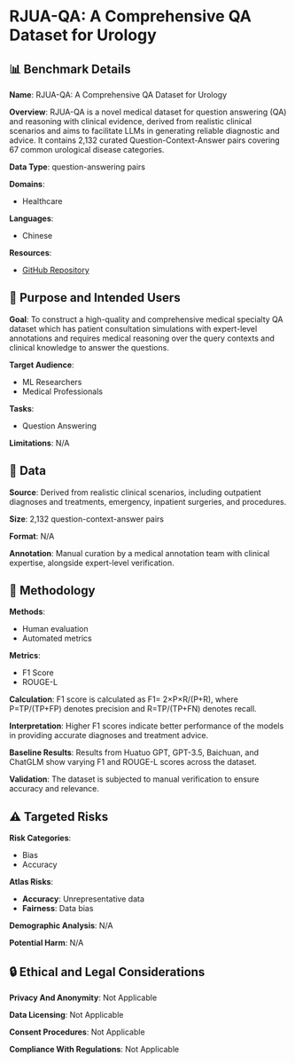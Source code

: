 # RJUA-QA: A Comprehensive QA Dataset for Urology

## 📊 Benchmark Details

**Name**: RJUA-QA: A Comprehensive QA Dataset for Urology

**Overview**: RJUA-QA is a novel medical dataset for question answering (QA) and reasoning with clinical evidence, derived from realistic clinical scenarios and aims to facilitate LLMs in generating reliable diagnostic and advice. It contains 2,132 curated Question-Context-Answer pairs covering 67 common urological disease categories.

**Data Type**: question-answering pairs

**Domains**:
- Healthcare

**Languages**:
- Chinese

**Resources**:
- [GitHub Repository](https://github.com/alipay/RJU_Ant_QA)

## 🎯 Purpose and Intended Users

**Goal**: To construct a high-quality and comprehensive medical specialty QA dataset which has patient consultation simulations with expert-level annotations and requires medical reasoning over the query contexts and clinical knowledge to answer the questions.

**Target Audience**:
- ML Researchers
- Medical Professionals

**Tasks**:
- Question Answering

**Limitations**: N/A

## 💾 Data

**Source**: Derived from realistic clinical scenarios, including outpatient diagnoses and treatments, emergency, inpatient surgeries, and procedures.

**Size**: 2,132 question-context-answer pairs

**Format**: N/A

**Annotation**: Manual curation by a medical annotation team with clinical expertise, alongside expert-level verification.

## 🔬 Methodology

**Methods**:
- Human evaluation
- Automated metrics

**Metrics**:
- F1 Score
- ROUGE-L

**Calculation**: F1 score is calculated as F1= 2×P×R/(P+R), where P=TP/(TP+FP) denotes precision and R=TP/(TP+FN) denotes recall.

**Interpretation**: Higher F1 scores indicate better performance of the models in providing accurate diagnoses and treatment advice.

**Baseline Results**: Results from Huatuo GPT, GPT-3.5, Baichuan, and ChatGLM show varying F1 and ROUGE-L scores across the dataset.

**Validation**: The dataset is subjected to manual verification to ensure accuracy and relevance.

## ⚠️ Targeted Risks

**Risk Categories**:
- Bias
- Accuracy

**Atlas Risks**:
- **Accuracy**: Unrepresentative data
- **Fairness**: Data bias

**Demographic Analysis**: N/A

**Potential Harm**: N/A

## 🔒 Ethical and Legal Considerations

**Privacy And Anonymity**: Not Applicable

**Data Licensing**: Not Applicable

**Consent Procedures**: Not Applicable

**Compliance With Regulations**: Not Applicable
